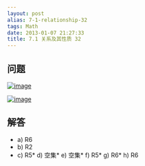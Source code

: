 ```yaml
---
layout: post
alias: 7-1-relationship-32
tags: Math
date: 2013-01-07 21:27:33
title: 7.1 关系及其性质 32
---
```


## 问题

[![image](http://freewind.me/wp-content/uploads/2013/01/image_thumb138.png "image")](http://freewind.me/wp-content/uploads/2013/01/image137.png)

[![image](http://freewind.me/wp-content/uploads/2013/01/image_thumb139.png "image")](http://freewind.me/wp-content/uploads/2013/01/image138.png)

## 解答

*   a) R6
*   b) R2
*   c) R5*   d) 空集*   e) 空集*   f) R5*   g) R6*   h) R6
